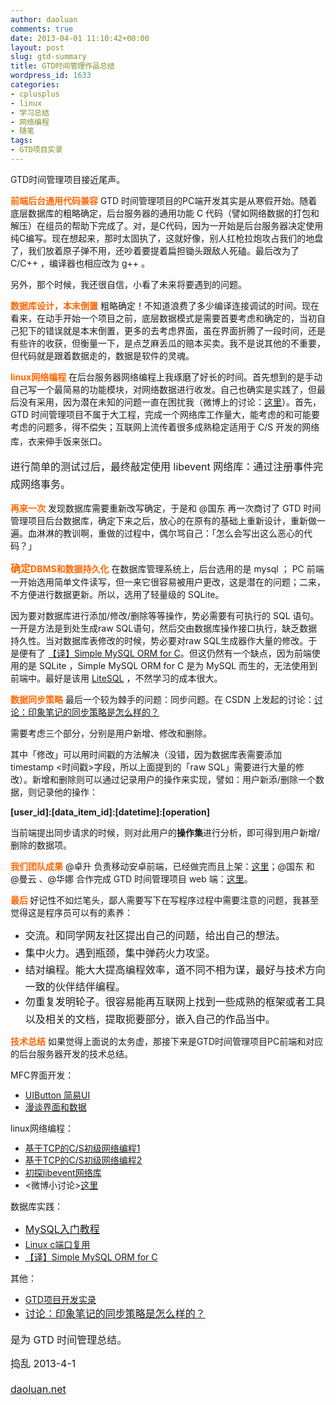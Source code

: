 ```yaml
---
author: daoluan
comments: true
date: 2013-04-01 11:10:42+00:00
layout: post
slug: gtd-summary
title: GTD时间管理作品总结
wordpress_id: 1633
categories:
- cplusplus
- linux
- 学习总结
- 网络编程
- 随笔
tags:
- GTD项目实录
---
```



<p>GTD时间管理项目接近尾声。</p>
<p><span style="color: #ff6600;"><strong>前端后台通用代码兼容</strong></span> GTD 时间管理项目的PC端开发其实是从寒假开始。随着底层数据库的粗略确定，后台服务器的通用功能 C 代码（譬如网络数据的打包和解压）在组员的帮助下完成了。对，是C代码，因为一开始是后台服务器决定使用纯C编写。现在想起来，那时太固执了，这就好像，别人扛枪拉炮攻占我们的地盘了，我们放着原子弹不用，还吵着要提着扁担锄头跟敌人死磕。最后改为了C/C++ ，编译器也相应改为 g++ 。</p>
<p>另外，那个时候，我还很自信，小看了未来将要遇到的问题。</p>
<p><span style="color: #ff6600;"><strong>数据库设计，本末倒置</strong></span> 粗略确定！不知道浪费了多少编译连接调试的时间。现在看来，在动手开始一个项目之前，底层数据模式是需要首要考虑和确定的，当初自己犯下的错误就是本末倒置，更多的去考虑界面，虽在界面折腾了一段时间，还是有些许的收获，但衡量一下，是点芝麻丢瓜的赔本买卖。我不是说其他的不重要，但代码就是跟着数据走的，数据是软件的灵魂。</p>
<p><span style="color: #ff6600;"><strong>linux网络编程</strong></span> 在后台服务器网络编程上我琢磨了好长的时间。首先想到的是手动自己写一个最简易的功能模块，对网络数据进行收发。自己也确实是实践了，但最后没有采用，因为潜在未知的问题一直在困扰我（微博上的讨论：<a href="http://weibo.com/2313159920/yC6O46ZyP?type=repost" onclick="javascript:_gaq.push(['_trackEvent','outbound-article','http://weibo.com']);">这里</a>）。首先，GTD 时间管理项目不属于大工程，完成一个网络库工作量大，能考虑的和可能要考虑的问题多，得不偿失；互联网上流传着很多成熟稳定适用于 C/S 开发的网络库，衣来伸手饭来张口<span style="line-height: 1.714285714; font-size: 1rem;">。</span></p>
<p><span style="font-size: 1rem;">进行简单的测试过后，</span><span style="font-size: 1rem; line-height: 1.714285714;">最终敲定使用 libevent 网络库：通过注册事件完成网络事务。</span></p>
<p><span style="color: #ff6600;"><strong>再来一次</strong></span> 发现数据库需要重新改写确定，于是和 @国东 再一次商讨了 GTD 时间管理项目后台数据库，确定下来之后，放心的在原有的基础上重新设计，重新做一遍。血淋淋的教训啊，重做的过程中，偶尔骂自己：「怎么会写出这么恶心的代码？」</p>
<p><span style="color: #ff6600;"><strong style="font-size: 1rem;">确定</strong><strong>DBMS和数据持久化</strong></span>&nbsp;在数据库管理系统上，后台选用的是 mysql ； PC 前端一开始选用简单文件读写，但一来它很容易被用户更改，这是潜在的问题；二来，不方便进行数据更新。所以，选用了轻量级的 SQLite。</p>
<p>因为要对数据库进行添加/修改/删除等等操作，势必需要有可执行的 SQL 语句。一开是方法是到处生成raw SQL语句，然后交由数据库操作接口执行，缺乏数据持久性。当对数据库表修改的时候，势必要对raw SQL生成器作大量的修改。于是便有了&nbsp;<a title="链向 【译】Simple MySQL ORM for C 的固定链接" href="http://daoluan.net/blog/simple-mysql-orm-for-c-translation/" rel="bookmark">【译】Simple MySQL ORM for C</a>。但这仍然有一个缺点，因为前端使用的是 SQLite ，Simple MySQL ORM for C 是为 MySQL 而生的，无法使用到前端中。最好是该用&nbsp;<a href="http://sourceforge.net/apps/trac/litesql/" onclick="javascript:_gaq.push(['_trackEvent','outbound-article','http://sourceforge.net']);">LiteSQL</a>&nbsp;，不然学习的成本很大。</p>
<p><span style="color: #ff6600;"><strong>数据同步策略</strong></span> 最后一个较为棘手的问题：同步问题。在 CSDN 上发起的讨论：<a href="http://bbs.csdn.net/topics/390389282" onclick="javascript:_gaq.push(['_trackEvent','outbound-article','http://bbs.csdn.net']);">讨论：印象笔记的同步策略是怎么样的？</a></p>
<p>需要考虑三个部分，分别是用户新增、修改和删除。</p>
<p>其中「修改」可以用时间戳的方法解决（没错，因为数据库表需要添加 timestamp &lt;时间戳&gt;字段，所以上面提到的「raw SQL」需要进行大量的修改）。新增和删除则可以通过记录用户的操作来实现，譬如：用户新添/删除一个数据，则记录他的操作：</p>
<p><strong>[user_id]:[data_item_id]:[datetime]:[operation]</strong></p>
<p>当前端提出同步请求的时候，则对此用户的<strong>操作集</strong>进行分析，即可得到用户新增/删除的数据项。</p>
<p><span style="color: #ff6600;"><strong>我们团队成果</strong></span> @卓升 负责移动安卓前端，已经做完而且上架：<a href="http://apk.hiapk.com/html/2012/11/966795.html?module=256&amp;info=ZwB0AGQA" onclick="javascript:_gaq.push(['_trackEvent','outbound-article','http://apk.hiapk.com']);">这里</a>；@国东 和 @曼云 、@华娜 合作完成 GTD 时间管理项目 web 端：<a href="http://ugeek.sinaapp.com/" onclick="javascript:_gaq.push(['_trackEvent','outbound-article','http://ugeek.sinaapp.com']);">这里</a>。</p>
<p><strong><span style="color: #ff6600;">最后</span>&nbsp;</strong>好记性不如烂笔头，鄙人需要写下在写程序过程中需要注意的问题，我甚至觉得这是程序员可以有的素养：</p>
<ul>
<li><span style="line-height: 1.714285714; font-size: 1rem;">交流。和同学网友社区提出自己的问题，给出自己的想法。</span></li>
<li><span style="line-height: 1.714285714; font-size: 1rem;">集中火力。遇到瓶颈，集中弹药火力攻坚。</span></li>
<li><span style="line-height: 1.714285714; font-size: 1rem;">结对编程。能大大提高编程效率，道不同不相为谋，最好与技术方向一致的伙伴结伴编程。</span></li>
<li><span style="line-height: 1.714285714; font-size: 1rem;">勿</span><span style="line-height: 1.714285714; font-size: 1rem;">重复发明轮子。很容易能再互联网上找到一些成熟的框架或者工具以及相关的文档，提取扼要部分，嵌入自己的作品当中。</span></li>
</ul>
<p><span style="color: #ff6600;"><strong>技术总结</strong></span> 如果觉得上面说的太务虚，那接下来是GTD时间管理项目PC前端和对应的后台服务器开发的技术总结。</p>
<p>MFC界面开发：</p>
<ul>
<li><span style="line-height: 14px;"><a href="http://daoluan.net/blog/gtd-project-developers-record/#3">UIButton 简易UI</a></span></li>
<li><a href="http://daoluan.net/blog/gtd-project-developers-record/#4">漫谈界面和数据</a></li>
</ul>
<p>linux网络编程：</p>
<ul>
<li><span style="line-height: 14px;"><a href="http://daoluan.net/blog/tcp%e5%8d%8f%e8%ae%ae-cs%e7%bd%91%e7%bb%9c%e7%bc%96%e7%a8%8b/" data-ke-src="http://daoluan.net/blog/tcp%e5%8d%8f%e8%ae%ae-cs%e7%bd%91%e7%bb%9c%e7%bc%96%e7%a8%8b/">基于TCP的C/S初级网络编程1</a><br>
</span></li>
<li><a href="http://daoluan.net/blog/%e5%9f%ba%e4%ba%8etcp%e7%9a%84cs%e5%88%9d%e7%ba%a7%e7%bd%91%e7%bb%9c%e7%bc%96%e7%a8%8b/" data-ke-src="http://daoluan.net/blog/%e5%9f%ba%e4%ba%8etcp%e7%9a%84cs%e5%88%9d%e7%ba%a7%e7%bd%91%e7%bb%9c%e7%bc%96%e7%a8%8b/">基于TCP的C/S初级网络编程2</a></li>
<li><a href="http://daoluan.net/blog/hava-a-look-at-libevent/" data-ke-src="http://daoluan.net/blog/libevent/">初探libevent网络库</a></li>
<li>&lt;微博小讨论&gt;<a href="http://weibo.com/2313159920/yC6O46ZyP?type=repost" onclick="javascript:_gaq.push(['_trackEvent','outbound-article','http://weibo.com']);">这里</a></li>
</ul>
<p>数据库实践：</p>
<ul>
<li><a style="line-height: 1.714285714; font-size: 1rem;" href="http://daoluan.net/blog/mysql-entry/" data-ke-src="http://daoluan.net/blog/mysql-entry/">MySQL入门教程</a></li>
<li><a href="http://daoluan.net/blog/linux-c-reuse-port/" data-ke-src="http://daoluan.net/blog/linux-c-reuse-port/">Linux c端口复用</a></li>
<li><a href="http://daoluan.net/blog/simple-mysql-orm-for-c-translation/" data-ke-src="http://daoluan.net/blog/simple-mysql-orm-for-c-translation/">【译】Simple MySQL ORM for C</a></li>
</ul>
<p>其他：</p>
<ul>
<li><a href="http://daoluan.net/blog/gtd-project-developers-record/" data-ke-src="http://daoluan.net/blog/gtd-project-developers-record/">GTD项目开发实录</a></li>
<li><a style="line-height: 1.714285714; font-size: 1rem;" href="http://bbs.csdn.net/topics/390389282" onclick="javascript:_gaq.push(['_trackEvent','outbound-article','http://bbs.csdn.net']);">讨论：印象笔记的同步策略是怎么样的？</a></li>
</ul>
<p><span style="font-size: 1rem;">是为 GTD 时间管理总结。</span></p>
<p><span style="font-size: 1rem;">捣乱&nbsp;</span><span style="font-size: 1rem; line-height: 1.714285714;">2013-4-1 </span></p>
<p><span style="font-size: 1rem; line-height: 1.714285714;"><a href="http://daoluan.net">daoluan.net</a></span></p>
